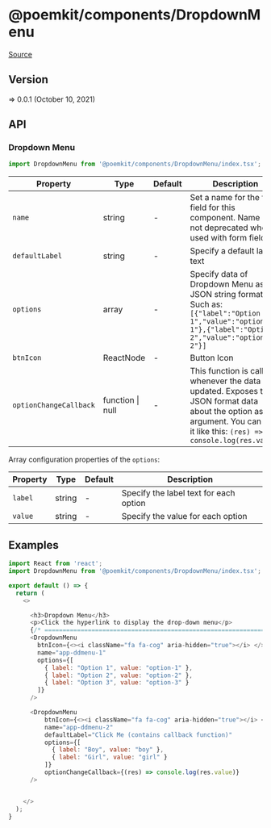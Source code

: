 # @poemkit/components/DropdownMenu

[Source](https://github.com/xizon/poemkit/tree/main/src/client/components/DropdownMenu)

## Version

=> 0.0.1 (October 10, 2021)

## API

### Dropdown Menu
```js
import DropdownMenu from '@poemkit/components/DropdownMenu/index.tsx';
```
| Property | Type | Default | Description |
| --- | --- | --- | --- |
| `name` | string  | - | Set a name for the form field for this component. Name is not deprecated when used with form fields. |
| `defaultLabel` | string  | - | Specify a default label text |
| `options` | array  | - | Specify data of Dropdown Menu as a JSON string format. Such as: <br /> `[{"label":"Option 1","value":"option-1"},{"label":"Option 2","value":"option-2"}]` |
| `btnIcon` | ReactNode  | - | Button Icon |
| `optionChangeCallback` | function \| null  | - | This function is called whenever the data is updated. Exposes the JSON format data about the option as an argument. You can use it like this: `(res) => console.log(res.value)` |


Array configuration properties of the `options`:

| Property | Type | Default | Description |
| --- | --- | --- | --- |
| `label` | string | - | Specify the label text for each option |
| `value` | string | - | Specify the value for each option |




## Examples

```js
import React from 'react';
import DropdownMenu from '@poemkit/components/DropdownMenu/index.tsx';

export default () => {
  return (
    <>

      <h3>Dropdown Menu</h3>
      <p>Click the hyperlink to display the drop-down menu</p>
      {/* ================================================================== */} 
      <DropdownMenu 
        btnIcon={<><i className="fa fa-cog" aria-hidden="true"></i> </>}
        name="app-ddmenu-1"
        options={[
          { label: "Option 1", value: "option-1" },
          { label: "Option 2", value: "option-2" },
          { label: "Option 3", value: "option-3" }
        ]}
      />

      <DropdownMenu 
          btnIcon={<><i className="fa fa-cog" aria-hidden="true"></i> </>}
          name="app-ddmenu-2"
          defaultLabel="Click Me (contains callback function)" 
          options={[
            { label: "Boy", value: "boy" },
            { label: "Girl", value: "girl" }
          ]}
          optionChangeCallback={(res) => console.log(res.value)}
      />


    </>
  );
}

```